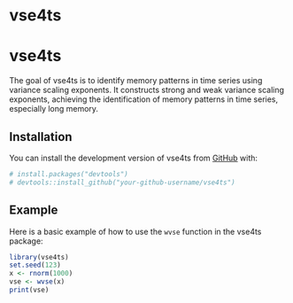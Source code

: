 vse4ts
================

<!-- badges: start -->
<!-- badges: end -->

# vse4ts

The goal of vse4ts is to identify memory patterns in time series using
variance scaling exponents. It constructs strong and weak variance
scaling exponents, achieving the identification of memory patterns in
time series, especially long memory.

## Installation

You can install the development version of vse4ts from
[GitHub](https://github.com/) with:

``` r
# install.packages("devtools")
# devtools::install_github("your-github-username/vse4ts")
```

## Example

Here is a basic example of how to use the `wvse` function in the vse4ts
package:

``` r
library(vse4ts)
set.seed(123)
x <- rnorm(1000)
vse <- wvse(x)
print(vse)
```
